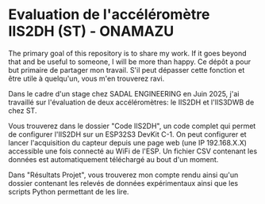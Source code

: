 # Evaluation de l'accéléromètre IIS2DH (ST) - ONAMAZU

The primary goal of this repository is to share my work. If it goes beyond that and be useful to someone, I will be more than happy.
Ce dépôt a pour but primaire de partager mon travail. S'il peut dépasser cette fonction et être utile à quelqu'un, vous m'en trouverez ravi.

Dans le cadre d'un stage chez SADAL ENGINEERING en Juin 2025, j'ai travaillé sur l'évaluation de deux accéléromètres: le IIS2DH et l'IIS3DWB de chez ST.

Vous trouverez dans le dossier "Code IIS2DH", un code complet qui permet de configurer l'IIS2DH sur un ESP32S3 DevKit C-1. On peut configurer et lancer l'acquisition du capteur depuis une page web (une IP 192.168.X.X) accessible une fois connecté au WiFi de l'ESP. Un fichier CSV contenant les données est automatiquement téléchargé au bout d'un moment.

Dans "Résultats Projet", vous trouverez mon compte rendu ainsi qu'un dossier contenant les relevés de données expérimentaux ainsi que les scripts Python permettant de les lire.
